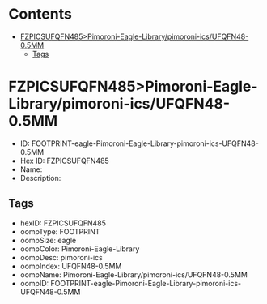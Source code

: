 



Contents
========

* [FZPICSUFQFN485>Pimoroni-Eagle-Library/pimoroni-ics/UFQFN48-0.5MM](#fzpicsufqfn485pimoroni-eagle-librarypimoroni-icsufqfn48-05mm)
	* [Tags](#tags)

# FZPICSUFQFN485>Pimoroni-Eagle-Library/pimoroni-ics/UFQFN48-0.5MM

- ID: FOOTPRINT-eagle-Pimoroni-Eagle-Library-pimoroni-ics-UFQFN48-0.5MM
- Hex ID: FZPICSUFQFN485
- Name: 
- Description: 

## Tags

- hexID: FZPICSUFQFN485
- oompType: FOOTPRINT
- oompSize: eagle
- oompColor: Pimoroni-Eagle-Library
- oompDesc: pimoroni-ics
- oompIndex: UFQFN48-0.5MM
- oompName: Pimoroni-Eagle-Library/pimoroni-ics/UFQFN48-0.5MM
- oompID: FOOTPRINT-eagle-Pimoroni-Eagle-Library-pimoroni-ics-UFQFN48-0.5MM
